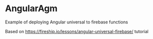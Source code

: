 # AngularAgm

Example of deploying Angular universal to firebase functions


Based on https://fireship.io/lessons/angular-universal-firebase/ tutorial
